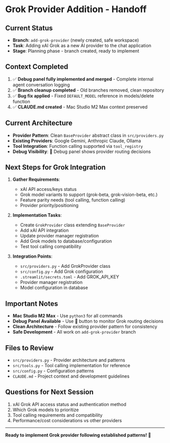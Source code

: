 # Grok Provider Addition - Handoff

## Current Status
- **Branch**: `add-grok-provider` (newly created, safe workspace)
- **Task**: Adding xAI Grok as a new AI provider to the chat application
- **Stage**: Planning phase - branch created, ready to implement

## Context Completed
1. ✅ **Debug panel fully implemented and merged** - Complete internal agent conversation logging
2. ✅ **Branch cleanup completed** - Old branches removed, clean repository
3. ✅ **Bug fix applied** - Fixed `DEFAULT_MODEL` reference in models/delete function
4. ✅ **CLAUDE.md created** - Mac Studio M2 Max context preserved

## Current Architecture
- **Provider Pattern**: Clean `BaseProvider` abstract class in `src/providers.py`
- **Existing Providers**: Google Gemini, Anthropic Claude, Ollama
- **Tool Integration**: Function calling supported via `tool_registry`
- **Debug Visibility**: 🐞 Debug panel shows provider routing decisions

## Next Steps for Grok Integration
1. **Gather Requirements**:
   - xAI API access/keys status
   - Grok model variants to support (grok-beta, grok-vision-beta, etc.)
   - Feature parity needs (tool calling, function calling)
   - Provider priority/positioning

2. **Implementation Tasks**:
   - Create `GrokProvider` class extending `BaseProvider`
   - Add xAI API integration
   - Update provider manager registration
   - Add Grok models to database/configuration
   - Test tool calling compatibility

3. **Integration Points**:
   - `src/providers.py` - Add GrokProvider class
   - `src/config.py` - Add Grok configuration
   - `.streamlit/secrets.toml` - Add GROK_API_KEY
   - Provider manager registration
   - Model configuration in database

## Important Notes
- **Mac Studio M2 Max** - Use `python3` for all commands
- **Debug Panel Available** - Use 🐞 button to monitor Grok routing decisions
- **Clean Architecture** - Follow existing provider pattern for consistency
- **Safe Development** - All work on `add-grok-provider` branch

## Files to Review
- `src/providers.py` - Provider architecture and patterns
- `src/tools.py` - Tool calling implementation for reference
- `src/config.py` - Configuration patterns
- `CLAUDE.md` - Project context and development guidelines

## Questions for Next Session
1. xAI Grok API access status and authentication method
2. Which Grok models to prioritize
3. Tool calling requirements and compatibility
4. Performance/cost considerations vs other providers

---
**Ready to implement Grok provider following established patterns!** 🚀